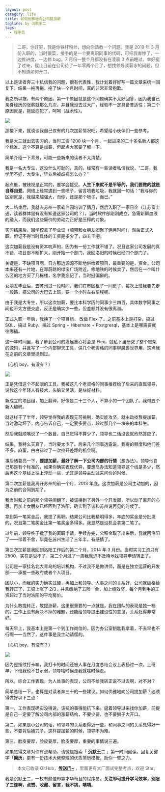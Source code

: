 ```yaml
---
layout: post
category: life
title: 如何优雅地向公司提加薪
tagline: by 沉默王二
tags: 
  - 程序员
---
```


>二哥，你好呀，我是你铁杆粉丝，想向你请教一个问题。我是 2019 年 3 月份入职的，当时很菜，接手的是一个要离职同事的代码，可把我害惨了，一边推进度，一边修 bug，7 月份一整个月都没有在凌晨 3 点前睡过。幸好挺了过来，截止目前在公司待了一年零两个月了，想找领导谈薪水的问题，但不知道如何开口。

<!--more-->


以上是读者奔三十私信我的问题，很有代表性，我计划着好好写一篇文章来统一回复下，结果一拖再拖，拖了快一个月时间，真的非常非常抱歉。

我之所以拖，有两个原因。第一个原因就是这个问题确实不太好回答，因为我自己亲身经历的涨薪就那么几次，并且我没去过大厂，经验不一定具备普适性；第二个原因就是，拖延症犯了，呵呵（战术性）。

![](http://www.itwanger.com/assets/images/2020/06/jiaxin-01.png)


那接下来，就谈谈我自己仅有的几次加薪情况吧，希望给小伙伴们一些参考。

我是大三就出去实习的，当时工资 1200 块一个月，一起进来的二十多名新人都这个标准。这个不算是加薪，但起点大家要了解一下。

简单介绍一下背景，可能一些新来的读者不太清楚。

我是一名大专生，这没什么可耻的，真的。经常有一些读者私信我说，“二哥，我学历不好，大专生，毕业后被歧视怎么办？”

起点低，被歧视是正常的，要学会接受。**人生下来就不是平等的，我们要做的就是自尊自爱**。网络上经常遇到一些喷子，留言喷我垃圾，我就回一句话：“我与你的区别就是，我越来越强大，而你，还是那个喷子，而已。”

大二结束后，我就去苏州一家软件园培训了俩月，然后入职了一家日企（江苏富士通，读者群体里有没有知道这家公司的？），当时软件部刚刚成立，急需新鲜血液的融入，而我们这些廉价的劳动力正好是压榨的对象。

实习结束后，回学校拿了毕业证（顺带和女朋友团聚了俩月时间），然后正式入职。但记不得当时具体的工资是多少了，四五千吧。

这次加薪我是没有资本吭声的，因为有一份工作就不错了。况且这家公司发展的真不错，项目部不断扩大，刚开始一个部门，我回洛阳的时候已经四个部门了。

关键是，不缺项目啊，日方那边源源不断地供给着项目，最重要的是，资金。公司本来还有一片地，在邓蔚路的绿宝广场附近，修地铁的时候卖了，然后在一个叫什么区的地方买了几栋楼，名字我忘记了，当时挺偏僻的。

女朋友毕业后，去苏州过一段时间，我们在市区租了一间房子，每次上班我要先走一段路，搭公司的大巴去上班，要一个小时左右车程呢。

由于我是大专生，所以这次加薪，要比本科学历的同事少三四百，具体数字同事之间也不太方便交底，反正是确实少一些，但差额并没有很离谱。

正式入职一年后，我换了一个项目组， 改做 Flex 了。之前基本上是打杂，搞过 SQL、搞过 Ruby、搞过 Spring + Hibernate + Postgresql，基本上是哪需要就往哪插。

这一年时间里，我了解到公司的发展重心将会是 Flex，就私下里研究了整个框架的源码，并且写了一个内部聊天工具，供几个老资格的同事聊魔兽世界用。这点我在之前的文章里提到过。

（心机 boy，有没有？）

![](http://www.itwanger.com/assets/images/2020/06/jiaxin-02.gif)


正是凭借这个不起眼的工具，我被这几个老资格的同事推荐给了后来的直属领导，说我这个年轻人有技术，头脑又灵活，是块好材料。

新成立的项目组，加上翻译，好像是二十三个人，不算小的一个团队了。我带五个新人编码。

就这样干了半年，领导觉得我的表现无可挑剔，确实能攻坚，就主动找我提加薪。当时激动坏了，内心告诉自己，一定要多要点，超过那几个一块来的本科生。

然后我就顺嘴说了一个数目，自己觉得不算少了，领导也二话没说就欣然答应了。

结果，我特么天真了，当时要太少了。后来几个同事透露说，我提的额度和他们差不多。麻蛋，白白错过了一次拉开差距的机会啊。

事后诸葛亮一下，**要提加薪，最好了解一下公司内部的行情**（想办法）。领导他自己那是有个标准的，如果你确实表现优异，要想尽办法知道领导这个线是多少，然后再这个基线上往上浮动一些，尤其是领导主动过来问价的时候。

第二次加薪是我离开苏州的前一个月，2013 年底。这次加薪是公司主动加的，因为之前的合同到期了。

我当时和之前的那个领导闹翻了，被调换到了另外一个开发部，所以动了离开的心思。再加上女朋友已经回到了洛阳，确实到了该和苏州说再见的时候了。

拿到第一笔奖金后，我提了离职。结果公司比我精明得多，年底的奖金是分批发的，况且第二笔奖金比第一笔奖金多得多。我显然是没机会拿第二笔了。

过年前，领导终于批了我的离职申请，手续办完，公积金取了出来后，我就回洛阳了——带着不舍，毕竟在苏州生活了三年半，有感情了。

第三次加薪是我回到洛阳工作后的第二个月，2014 年 3 月份。当时实习工资只有 2500，实在是受不了，第二个月过了一周我就迫不及待地找领导申请转正了。

公司是一家挂名北大青鸟的培训机构，不过我不是做讲师，而是在独立运营的开发部——承接一些政府或者个人项目。

团队小，而我的实力确实过硬，再加上和领导、人事之间的关系好，公司就破格给我转正了，工资上涨了 2/3，并且缴纳了五险一金，加上绩效奖，每个月到手的工资超过了当时洛阳的平均房价。

为什么敢提转正，敢提涨薪，这里很重要的一点就是，我在团队的表现是独一档的，工作上没有解决不掉的难题，还能给领导提出建设性的意见，关系处得非常好。

每天早上，我基本上是第一个到工作岗位的，因为办公室钥匙我拿着，不去早也不行啊——当然了，这件事是我主动请缨的。

（心机 boy，有没有？）

![](http://www.itwanger.com/assets/images/2020/06/jiaxin-03.gif)


因为是指纹打卡嘛，我打卡的时间还被人事在月度总结会议上表扬过一次。上班早，下班我也不甘示弱，领导啥时候走我就啥时候走。

所以，综合工作表现，为人处事的表现，公司不给我转正说不过去啊，对不对？

简单总结一下，也算是对读者奔三十的一些建议。如何优雅地向公司提加薪？必须得做好以下三点：

第一，工作表现确实没得说，该抗的事得能抗下来。逼着领导过来找你加薪，前提是自己一定要了解公司内部的涨薪结构，不要少要，也不要狮子大开口。

第二，如果是小公司的话，和领导的关系走得近一些，和同事之间的关系处得好一些，不要背后捅刀子。这样提加薪的时候，领导不为难。

第三，脸皮要厚，脸皮要厚，脸皮要厚，重要的事情说三遍。



如果觉得文章对你有点帮助，请微信搜索「 **沉默王二** 」第一时间阅读。回复关键字「**简历**」更有一份技术大佬整理的优质简历模板，助你一臂之力。

>本文已收录 GitHub，[**传送门~**](https://github.com/qinggee/itwanger.github.io) ，里面更有大厂面试完整考点，欢迎 Star。

我是沉默王二，一枚有颜值却靠才华苟且的程序员。**关注即可提升学习效率，别忘了三连啊，点赞、收藏、留言，我不挑，嘻嘻**。